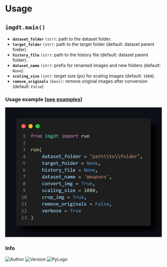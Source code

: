 # Usage

## ```imgdt.main()```

- **```dataset_folder```** ```(str)```: path to the dataset folder.
- **```target_folder```** ```(str)```: path to the target folder (default: dataset parent folder).
- **```history_file```** ```(str)```: path to the history file (default: dataset parent folder).
- **```dataset_name```** ```(str)```: prefix for renamed images and new folders (default: ```None```).
- **```scaling_size```** ```(int)```: target size (px) for scaling images (default: ```1080```).
- **```remove_originals```** ```(bool)```: remove original images after conversion (default: ```False```)

### Usage example ([see examples](https://github.com/MikiTwenty/imgdt/blob/main/doc/examples))

![Run example](https://github.com/MikiTwenty/imgdt/blob/main/doc/images/run_example.jpg)

### Info

![Author](https://img.shields.io/badge/Author-MikiTwenty-blue)
![Version](https://img.shields.io/badge/version-0.0.4-2EA043)
![PyLogo](https://img.shields.io/badge/Python-14354C.svg?logo=python&color=376F9F&logoColor=FFDD4E)
